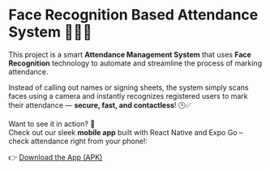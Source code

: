 # Face Recognition Based Attendance System 📸🧑‍🏫

This project is a smart **Attendance Management System** that uses **Face Recognition** technology to automate and streamline the process of marking attendance.

Instead of calling out names or signing sheets, the system simply scans faces using a camera and instantly recognizes registered users to mark their attendance — **secure, fast, and contactless**! 🕒✅

Want to see it in action? 🚀  
Check out our sleek **mobile app** built with React Native and Expo Go – check attendance right from your phone!:

👉 [Download the App (APK)](https://expo.dev/artifacts/eas/o7gJqMhhYHPvqMbMefMGzG.apk)
